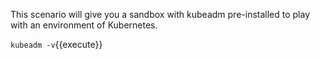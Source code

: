 This scenario will give you a sandbox with kubeadm pre-installed to play
with an environment of Kubernetes.


`kubeadm -v`{{execute}}
